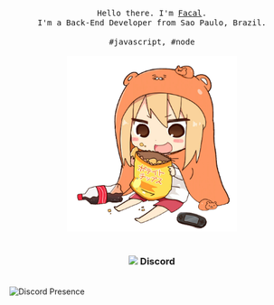 <p align="center">
  <br>
  <br>
  <br>
  <samp>Hello there. I'm <a href="https://github.com/facalz">Facal</a>.<br> I'm a Back-End Developer from Sao Paulo, Brazil.<br><br>#javascript, #node</samp>
  <br>
  <br>
  <img src="https://github.com/facalz/facalz/blob/main/picture.png" target="_blank" width="300"/>
  <br>
  <br>
  <h3 align="center"><img src="https://discord.com/assets/3437c10597c1526c3dbd98c737c2bcae.svg" target="_blank" width="22"/> Discord</h3>
  <br>
  <a align="center" target="_blank" rel="nofollow">
      <img align="center" src="https://lanyard-profile-readme.vercel.app/api/506850276863508491?idleMessage=Offline..." alt="Discord Presence">
   </a>
</p>
